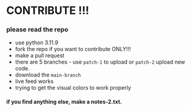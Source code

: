 # CONTRIBUTE !!!

### please read the repo

- use python 3.11.9
- fork the repo if you want to contribute ONLY!!!
- make a pull request
- there are 5 branches - use `patch-1` to upload or `patch-2` upload new code. 
- download the `main-branch`
- live feed works 
- trying to get the visual colors to work properly 

#### if you find anything else, make a notes-2.txt.
